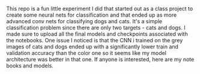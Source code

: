 This repo is a fun little experiment I did that started out as a class project to create some neural nets for classification and that ended up as more advanced conv nets for classifying dogs and cats. It's a simple classification problem since there are only two targets - cats and dogs. I made sure to upload all the final models and checkpoints associated with the notebooks. One issue I noticed is that the CNN i trained on the grey images of cats and dogs ended up with a significantly lower train and validation accuracy than the color one so it seems like my model architecture was better in that one. If anyone is interested, here are my note books and models.
